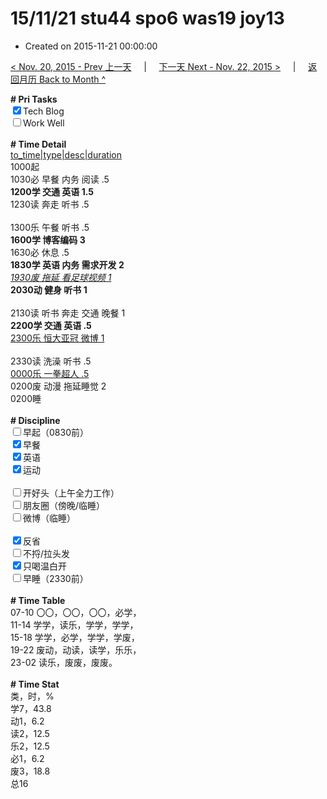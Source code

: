 # 15/11/21 stu44 spo6 was19 joy13

- Created on 2015-11-21 00:00:00

[< Nov. 20, 2015 - Prev 上一天](/lifelogs/2015/11/d20.md) &nbsp; &nbsp; | &nbsp; &nbsp; [下一天 Next - Nov. 22, 2015 >](/lifelogs/2015/11/d22.md) &nbsp; &nbsp; |  &nbsp; &nbsp; [返回月历 Back to Month ^](/lifelogs/2015/11/index.md)
<br/><div><b># Pri Tasks</b></div><div><input checked="true" type="checkbox"/>Tech Blog</div><div><input type="checkbox"/>Work Well</div><div><br/></div><div><b># Time Detail</b></div><div><u>to_time|type|desc|duration</u></div><div>1000起</div><div>1030必 早餐 内务 阅读 .5</div><div><b>1200学 交通 英语 1.5</b></div><div>1230读 奔走 听书 .5</div><div><br/></div><div>1300乐 午餐 听书 .5</div><div><b>1600学 博客编码 3</b></div><div>1630必 休息 .5</div><div><b>1830学 英语 内务 需求开发 2</b></div><div><u><i>1930废 拖延 看足球视频 1</i></u></div><div><b>2030动 健身 听书 1</b></div><div><br/></div><div>2130读 听书 奔走 交通 晚餐 1</div><div><b>2200学 交通 英语 .5</b></div><div><u>2300乐 恒大亚冠 微博 1</u></div><div><br/></div><div>2330读 洗澡 听书 .5</div><div><u>0000乐 一拳超人 .5</u></div><div>0200废 动漫 拖延睡觉 2</div><div>0200睡</div><div><br/></div><div><b># Discipline</b></div><div><input type="checkbox"/>早起（0830前）</div><div><input checked="true" type="checkbox"/>早餐</div><div><input checked="true" type="checkbox"/>英语</div><div><input checked="true" type="checkbox"/>运动</div><div><br/></div><div><input type="checkbox"/>开好头（上午全力工作）</div><div><input type="checkbox"/>朋友圈（傍晚/临睡）</div><div><input type="checkbox"/>微博（临睡）</div><div><br/></div><div><input checked="true" type="checkbox"/>反省</div><div><input type="checkbox"/>不捋/拉头发</div><div><input checked="true" type="checkbox"/>只喝温白开</div><div><input type="checkbox"/>早睡（2330前）</div><div><br/></div><div><b># Time Table</b></div><div>07-10 〇〇，〇〇，〇〇，必学，</div><div>11-14 学学，读乐，学学，学学，</div><div>15-18 学学，必学，学学，学废，</div><div>19-22 废动，动读，读学，乐乐，</div><div>23-02 读乐，废废，废废。</div><div><br/></div><div><b># Time Stat</b></div><div>类，时，%</div><div>学7，43.8</div><div>动1，6.2</div><div>读2，12.5</div><div>乐2，12.5</div><div>必1，6.2</div><div>废3，18.8</div><div>总16</div>
